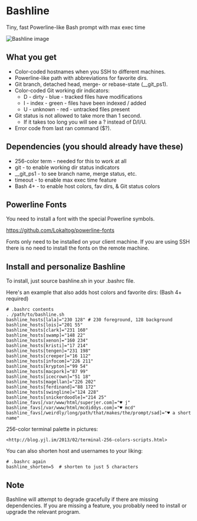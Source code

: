 Bashline
========

Tiny, fast Powerline-like Bash prompt with max exec time

![Bashline image](http://www.superjer.com/lies/bashline.png)

What you get
------------

  * Color-coded hostnames when you SSH to different machines.
  * Powerline-like path with abbreviations for favorite dirs.
  * Git branch, detached head, merge- or rebase-state (__git_ps1).
  * Color-coded Git working dir indicators:
      * D - dirty   - blue  - tracked files have modifications
      * I - index   - green - files have been indexed / added
      * U - unknown - red   - untracked files present
  * Git status is not allowed to take more than 1 second.
      * If it takes too long you will see a ? instead of D/I/U.
  * Error code from last ran command ($?).

Dependencies (you should already have these)
--------------------------------------------

  * 256-color term  - needed for this to work at all
  * git             - to enable working dir status indicators
  * __git_ps1       - to see branch name, merge status, etc.
  * timeout         - to enable max exec time feature
  * Bash 4+         - to enable host colors, fav dirs, & Git status colors

Powerline Fonts
---------------

  You need to install a font with the special Powerline symbols.

  <https://github.com/Lokaltog/powerline-fonts>

  Fonts only need to be installed on your client machine. If you are using
  SSH there is no need to install the fonts on the remote machine.

Install and personalize Bashline
--------------------------------

  To install, just source bashline.sh in your .bashrc file.

  Here's an example that also adds host colors and favorite dirs: (Bash 4+ required)

    # .bashrc contents
    . /path/to/bashline.sh
    bashline_hosts[lala]="230 128" # 230 foreground, 128 background
    bashline_hosts[lois]="201 55"
    bashline_hosts[clark]="231 160"
    bashline_hosts[swamp]="148 22"
    bashline_hosts[xenon]="160 234"
    bashline_hosts[kristi]="17 214"
    bashline_hosts[tengen]="231 198"
    bashline_hosts[creeper]="16 112"
    bashline_hosts[infocom]="226 211"
    bashline_hosts[krypton]="99 54"
    bashline_hosts[macpork]="87 99"
    bashline_hosts[icecrown]="51 18"
    bashline_hosts[magellan]="226 202"
    bashline_hosts[ferdinand]="88 172"
    bashline_hosts[swingline]="124 228"
    bashline_hosts[snickerdoodle]="214 25"
    bashline_favs[/var/www/html/superjer.com]="♥ j"
    bashline_favs[/var/www/html/mcdiddys.com]="♥ mcd"
    bashline_favs[/weirdly/long/path/that/makes/the/prompt/sad]="♥ a short name"

  256-color terminal palette in pictures:

    <http://blog.yjl.im/2013/02/terminal-256-colors-scripts.html>

  You can also shorten host and usernames to your liking:

    # .bashrc again
    bashline_shorten=5  # shorten to just 5 characters

Note
----

  Bashline will attempt to degrade gracefully if there are missing
  dependencies. If you are missing a feature, you probably need to
  install or upgrade the relevant program.
